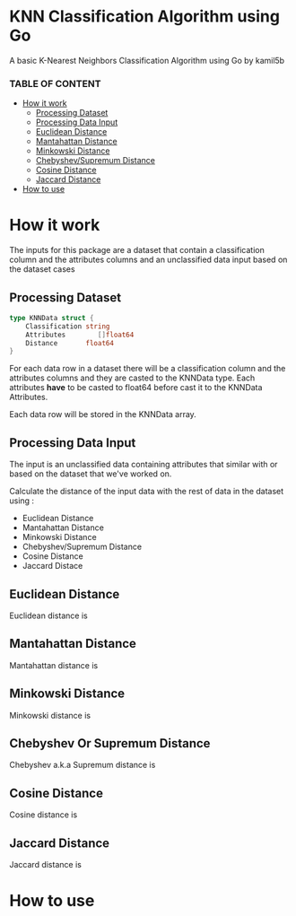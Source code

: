 # KNN Classification Algorithm using Go

A basic K-Nearest Neighbors Classification Algorithm using Go by kamil5b

### TABLE OF CONTENT
- [How it work](#how-it-work)
  * [Processing Dataset](#processing-dataset)
  * [Processing Data Input](#processing-data-input)
  * [Euclidean Distance](#euclidean-distance)
  * [Mantahattan Distance](#mantahattan-distance)
  * [Minkowski Distance](#minkowski-distance)
  * [Chebyshev/Supremum Distance](#chebyshev-or-supremum-distance)
  * [Cosine Distance](#cosine-distance)
  * [Jaccard Distance](#jaccard-distance)
- [How to use](#how-to-use)

# How it work

The inputs for this package are a dataset that contain a classification column and the attributes columns and an unclassified data input based on the dataset cases

## Processing Dataset
```Go
type KNNData struct {
	Classification string
	Attributes        []float64
	Distance       float64
}
```

For each data row in a dataset there will be a classification column and the attributes columns and they are casted to the KNNData type.
Each attributes **have** to be casted to float64 before cast it to the KNNData Attributes.

Each data row will be stored in the KNNData array.

## Processing Data Input

The input is an unclassified data containing attributes that similar with or based on the dataset that we've worked on.

Calculate the distance of the input data with the rest of data in the dataset using :

- Euclidean Distance
- Mantahattan Distance
- Minkowski Distance
- Chebyshev/Supremum Distance
- Cosine Distance
- Jaccard Distace

## Euclidean Distance

Euclidean distance is

## Mantahattan Distance

Mantahattan distance is

## Minkowski Distance

Minkowski distance is

## Chebyshev Or Supremum Distance

Chebyshev a.k.a Supremum distance is

## Cosine Distance

Cosine distance is

## Jaccard Distance

Jaccard distance is

# How to use
